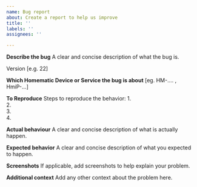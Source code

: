 ```yaml
---
name: Bug report
about: Create a report to help us improve
title: ''
labels: ''
assignees: ''

---
```


**Describe the bug**
A clear and concise description of what the bug is.

Version [e.g. 22]


**Which Homematic Device or Service the bug is about**
[eg. HM-.... , HmiP-...]

**To Reproduce**
Steps to reproduce the behavior:
1.  
2.  
3.  
4.  

**Actual behaviour**
A clear and concise description of what is actually happen.


**Expected behavior**
A clear and concise description of what you expected to happen.

**Screenshots**
If applicable, add screenshots to help explain your problem.

**Additional context**
Add any other context about the problem here.
